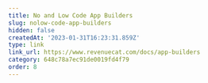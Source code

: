 ```yaml
---
title: No and Low Code App Builders
slug: nolow-code-app-builders
hidden: false
createdAt: '2023-01-31T16:23:31.859Z'
type: link
link_url: https://www.revenuecat.com/docs/app-builders
category: 648c78a7ec91de0019fd4f79
order: 8
---
```


